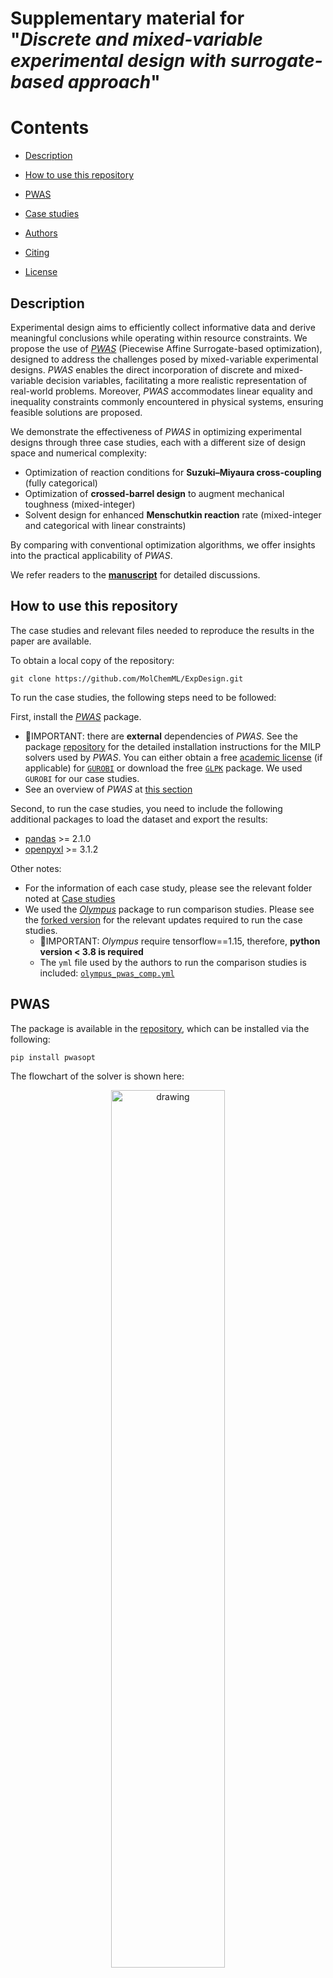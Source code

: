 # Supplementary material for "_Discrete and mixed-variable experimental design with surrogate-based approach_"

# Contents

* [Description](#description)

* [How to use this repository](#howto)

* [PWAS](#pwas)
  
* [Case studies](#casestudies)

* [Authors](#contributors)

* [Citing ](#bibliography)

* [License](#license)

<a name="description"></a>
## Description

Experimental design aims to efficiently collect informative data and derive meaningful conclusions while operating within resource constraints. We propose the use of [_PWAS_](https://github.com/mjzhu-p/PWAS) (Piecewise Affine Surrogate-based optimization), designed to address the challenges posed by mixed-variable experimental designs. _PWAS_ enables the direct incorporation of discrete and mixed-variable decision variables, facilitating a more realistic representation of real-world problems. Moreover, _PWAS_ accommodates linear equality and inequality constraints commonly encountered in physical systems, ensuring feasible solutions are proposed. 

We demonstrate the effectiveness of _PWAS_ in optimizing experimental designs through three case studies, each with a different size of design space and numerical complexity: 
* Optimization of reaction conditions for **Suzuki–Miyaura cross-coupling** (fully categorical) 
* Optimization of **crossed-barrel design** to augment mechanical toughness (mixed-integer)
* Solvent design for enhanced **Menschutkin reaction** rate (mixed-integer and categorical with linear constraints)

By comparing with conventional optimization algorithms, we offer insights into the practical applicability of _PWAS_.

We refer readers to the [**manuscript**](toadd) for detailed discussions. 

<a name="howto"></a>
## How to use this repository
The case studies and relevant files needed to reproduce the results in the paper are available.

To obtain a local copy of the repository:
~~~code
git clone https://github.com/MolChemML/ExpDesign.git
~~~

To run the case studies, the following steps need to be followed:

First, install the [_PWAS_](https://github.com/mjzhu-p/PWAS) package. 
  * 🔴IMPORTANT: there are **external** dependencies of _PWAS_. See the package [repository](https://github.com/mjzhu-p/PWAS) for the detailed installation instructions for the MILP solvers used by _PWAS_. You can either obtain a free [academic license](https://www.gurobi.com/academia/academic-program-and-licenses/) (if applicable) for [`GUROBI`](https://support.gurobi.com/hc/en-us/articles/14799677517585-Getting-Started-with-Gurobi-Optimizer) or download the free [`GLPK`](https://stackoverflow.com/questions/17513666/installing-glpk-gnu-linear-programming-kit-on-windows) package. We used `GUROBI` for our case studies.
  * See an overview of _PWAS_ at [this section](#pwas)

Second, to run the case studies, you need to include the following additional packages to load the dataset and export the results:
* [pandas](https://pypi.org/project/pandas/) >= 2.1.0
* [openpyxl](https://pypi.org/project/openpyxl/) >= 3.1.2

Other notes:
* For the information of each case study, please see the relevant folder noted at [Case studies](#casestudies)
* We used the [_Olympus_](https://github.com/aspuru-guzik-group/olympus) package to run comparison studies. Please see the [forked version](https://github.com/mjzhu-p/olympus/tree/pwas_comp) for the relevant updates required to run the case studies.
    * 🔴IMPORTANT: _Olympus_ require tensorflow==1.15, therefore, **python version < 3.8 is required**
    * The `yml` file used by the authors to run the comparison studies is included: [`olympus_pwas_comp.yml`](https://github.com/MolChemML/ExpDesign/blob/main/utils/olympus_pwas_comp.yml)

<a name="pwas"></a>
## PWAS
The package is available in the [repository](https://github.com/mjzhu-p/PWAS), which can be installed via the following:
~~~code
pip install pwasopt
~~~

The flowchart of the solver is shown here:
<p align = "center">
<img src="https://github.com/mjzhu-p/ExpDesign/blob/main/case%20study%20notes/pwas%20flowchart.png" alt="drawing" width=60%/>
</p>

where [_PARC_](https://github.com/bemporad/PyPARC) is the package used to fit the surrogate, whose flowchart is shown below:
<p align = "center">
<img src="https://github.com/mjzhu-p/ExpDesign/blob/main/case%20study%20notes/parc_flowchart.png" alt="drawing" width=60%/>
</p>



<a name="casestudies"></a>
## Case studies
For Suzuki coupling and crossed barrel case studies, we compare the performances of _PWAS_ with the algorithms implemented in the following packages:
* [_Genetic_](https://github.com/DEAP/deap)
* [_Hyperopt_](https://github.com/hyperopt/hyperopt) (tpe)
* [_Botorch_](https://github.com/pytorch/botorch) (BO with GP)
* [_EDBO_](https://github.com/b-shields/edbo) (BO with GP trained on reaction optimization data)
Additionally, we also consider _Random Search_ as a baseline

We note that _Random Search_, _Genetic_, _Hyperopt_, and _BoTorch_ have been interfaced in the [_Olympus_](https://github.com/aspuru-guzik-group/olympus) package; therefore, we use the algorithmic structure implemented in the
package for benchmark tests with their default solver parameters. A customized forked version tailored for our testing is also available on GitHub at \url{https://github.com/mjzhu-p/olympus/tree/pwas_comp} (Branch “pwas_comp“), which you can see all the modifications. Note, some modifications are only necessary for Windows systems.

The tests were repeated **30** times. Within each run, the maximum iteration was set to **50**, with 10 initial samples.

As for the solvent design case study, due to the relatively large number of constraints involved, comparisons with the aforementioned solvers are impractical, instead, it is compared with a recently proposed [_DoE-QM-CAMD_](https://www.sciencedirect.com/science/article/pii/S0098135423002156#sec4)  method.

### Suzuki–Miyaura cross-coupling

<p align = "center">
<img src="https://github.com/mjzhu-p/ExpDesign/blob/main/case%20study%20notes/suzuki_rxn.png" alt="drawing" width=60%/>
</p>

* **Design space**: fully categorical
* **Optimization goal**: to identify optimial combinatorial sets of precursors that can **_maximize the yield_** of the desired product
* **Parameters to optimize**: aryl halide (X), boronic acid derivative (Y), base, ligand, and solvent
* **Notes on the code**:
  * Relevant folder: [`suzuki_edbo`](https://github.com/mjzhu-p/olympus/tree/pwas_comp/case_studies/case_study_pwas/z_comparisonStudy/suzuki_edbo)
  * The files needed to run each optimization method are included:
      * `run_xx.py`: run xx opt. method to solve the case study
      * for  _Random Search_, _Genetic_, _Hyperopt_, and _BoTorch_, `run_xx.py` files are based on the files included in the [_Olympus_](https://github.com/mjzhu-p/olympus/tree/pwas_comp/case_studies/case_study_2_suzuki) package
      * for _EDBO_, `run_edbo.py` is based on the file included in the [_EDBO_](https://github.com/b-shields/edbo/blob/master/experiments/edbo_demo_and_simulations.ipynb) package
  * The results and the files used to generate figures are available at [`z_results`](https://github.com/mjzhu-p/olympus/tree/pwas_comp/case_studies/case_study_pwas/z_comparisonStudy/suzuki_edbo/z_results)

* **Results**: 
<p align = "center">
<img src="https://github.com/mjzhu-p/olympus/blob/pwas_comp/case_studies/case_study_pwas/z_comparisonStudy/suzuki_edbo/z_results/yield_trace_mean_suzuki_edbo.png" alt="drawing" width=33%/> &nbsp;
<img src="https://github.com/mjzhu-p/olympus/blob/pwas_comp/case_studies/case_study_pwas/z_comparisonStudy/suzuki_edbo/z_results/yield_rank_traces_suzuki_edbo.png" alt="drawing" width=33%/> &nbsp;
<img src="https://github.com/mjzhu-p/olympus/blob/pwas_comp/case_studies/case_study_pwas/z_comparisonStudy/suzuki_edbo/z_results/yield_boxplots_suzuki_edbo.png" alt="drawing" width=33%/>
</p>



### Crossed barrel

<p align = "center">
<img src="https://github.com/mjzhu-p/ExpDesign/blob/main/case%20study%20notes/crossed_barrel_example.png" alt="drawing" width=30%/>
</p>

* **Design space**: mixed-integer
* **Optimization goal**: to identify optimial combinatorial sets of structure parameters that can **_maximize the toughness_** of the resulting crossed-barrel strucure while not exceeding a specified force threshold
* **Parameters to optimize**:
  * number of hollow columns ($n$), twist angle of the columns ($\theta$), outer radius of the columns ($r$), and thickness of the hollow columns ($t$)
* **Notes on the code**:
  * Relevant folder: [`crossed_barrel`](https://github.com/mjzhu-p/olympus/tree/pwas_comp/case_studies/case_study_pwas/z_comparisonStudy/crossed_barrel)
  * The files needed to run each solver are included.
      * `corssed_barrel_othersolvers.py`:  run  _Random Search_, _Genetic_, _Hyperopt_, and _BoTorch_ to solve the case study. This file is based on the file included in the [_Olympus_](https://github.com/mjzhu-p/olympus/blob/pwas_comp/case_studies/case_study_1/run.py) package
      * for _EDBO_, `crossedBarrel_ebdo.py` is based on the file included in the [_EDBO_](https://github.com/b-shields/edbo/blob/master/experiments/edbo_demo_and_simulations.ipynb) package
  * The results and the files used to generate figures are available at [`z_results`](https://github.com/mjzhu-p/olympus/tree/pwas_comp/case_studies/case_study_pwas/z_comparisonStudy/crossed_barrel/z_results)

* **Results**: 
<p align = "center">
<img src="https://github.com/mjzhu-p/olympus/blob/pwas_comp/case_studies/case_study_pwas/z_comparisonStudy/crossed_barrel/z_results/toughness_trace_mean_crossedBarrel.png" alt="drawing" width=33%/>
</p>

### Solvent design

<p align = "center">
<img src="https://github.com/mjzhu-p/ExpDesign/blob/main/case%20study%20notes/menschutkin%20rxn.png" alt="drawing" width=60%/>
</p>

* **Design space**: mixed-integer and categorical
* **Optimization goal**: to identify optimial solvent compositions to **_enhance the reaction rate_** of the Menschutkin reaction of phenacyl bromide and pyridine
* **Variables to optimize**:
  * 46 integer variables indicating the number of each atom group present in the designed solvent
  * 1 auxiliary categorical variable to delineate the solvent's structure (acrylic, monocyclic, bicyclic)
  * 7 auxiliary binary variables for structure-related constraints
  * Along with 115 linear inequality constraints and 5 linear equality constraints to enforce structure-property, chemical feasibility- and complexity-related solution features.
      * For instance, constraints are used to ensure the octet rule, to specify the minimum of the octanol/water partition coefficient, and other relevant properties.
      * See the detailed list in [Gui et al, 2023](https://www.sciencedirect.com/science/article/pii/S0098135423002156#sec4)
      * Also formatted in this [Excel file](https://github.com/mjzhu-p/ExpDesign/blob/main/solvent%20design%20case%20study/solvent_list_matrix.xlsx)
* **Notes on the code**:
  * Relevant folder: [`solvent design case study`](https://github.com/mjzhu-p/ExpDesign/tree/main/solvent%20design%20case%20study)
  * `main.py`: run _PWAS_ to solve the case study
  * `gc_lnkCal.py`: calculate the ln(K) data from group contribution
  * `qm_simulator.py`: return the ln(k) value given the structure of the solvent, ln(k) value is obtained from quantum-mechanical (QM) calculations 
  * `solvent_list_matrix.xlsx`: Excel file including the full feasible design space, bounds and constraints on the optimization variables, group contribution values
      * This file is updated based on [Gui _et al_, 2023](https://www.sciencedirect.com/science/article/pii/S0098135423002156#sec4)
  * The results and the files used to generate figures are available at [`z_results`](https://github.com/mjzhu-p/ExpDesign/tree/main/solvent%20design%20case%20study/z_results)


* **Results** 
  
<p align = "center">
<img src="https://github.com/mjzhu-p/ExpDesign/blob/main/solvent%20design%20case%20study/z_results/figures/radarChart_initialSample.png" alt="drawing" width=30%/> &nbsp;
<img src="https://github.com/mjzhu-p/ExpDesign/blob/main/solvent%20design%20case%20study/z_results/figures/radarChart_first10AS.png" alt="drawing" width=30%/> &nbsp;
<img src="https://github.com/mjzhu-p/ExpDesign/blob/main/solvent%20design%20case%20study/z_results/figures/radarChart_last10AS.png" alt="drawing" width=30%/> 
</p>

**Solvent properties of the initial samples (left), the first 10 active-learning samples (middle), and the last 10 active-learning samples (right)**: $n^2$: refractive index at 298K, $B$: Abraham’s overall hydrogen-bond basicity, $\epsilon$: dielectric constant at 298K.

<p align = "center">
<img src="https://github.com/mjzhu-p/ExpDesign/blob/main/solvent%20design%20case%20study/z_results/figures/bubble_chart.png" alt="drawing" width=90%/>
</p>

**Bubble chart of chemical properties of the solvents**: $n^2$: refractive index at 298K, $\epsilon$: dielectric constant at 298K. Abraham’s overall hydrogen-bond basicity is represented by the size of each bubble, with the relevant bubble size scale shown in the legend.

<a name="contributors"><a>
## Authors

Mengjia Zhu, Austin Mroz, Lingfeng Gui, Kim Jelfs, Alberto Bemporad, Ehecatl Antonio del Río Chanona, and Ye Seol Lee


This repository is distributed without any warranty. Please cite the paper below if you use it.

<a name="bibliography"><a>
## Citing the material

<a name="ref1"></a>
```
To add (arXiv)
```

<a name="license"><a>
## License

MIT
